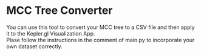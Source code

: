 # MCC Tree Converter
You can use this tool to convert your MCC tree to a CSV file and then apply it to the Kepler.gl Visualization App.\
Plase follow the instructions in the comment of main.py to incorporate your own dataset correctly.
